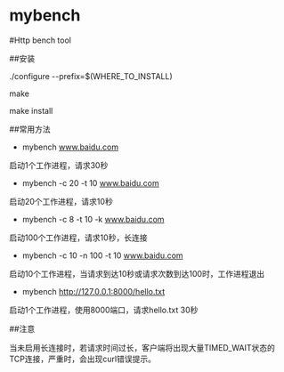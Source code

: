 mybench
=======

#Http bench tool

##安装

./configure --prefix=$(WHERE_TO_INSTALL)

make

make install

##常用方法
- mybench www.baidu.com

启动1个工作进程，请求30秒

- mybench -c 20 -t 10 www.baidu.com

启动20个工作进程，请求10秒

- mybench -c 8 -t 10 -k www.baidu.com

启动100个工作进程，请求10秒，长连接

- mybench -c 10 -n 100 -t 10 www.baidu.com

启动10个工作进程，当请求到达10秒或请求次数到达100时，工作进程退出

- mybench http://127.0.0.1:8000/hello.txt

启动1个工作进程，使用8000端口，请求hello.txt 30秒

##注意

当未启用长连接时，若请求时间过长，客户端将出现大量TIMED_WAIT状态的TCP连接，严重时，会出现curl错误提示。
